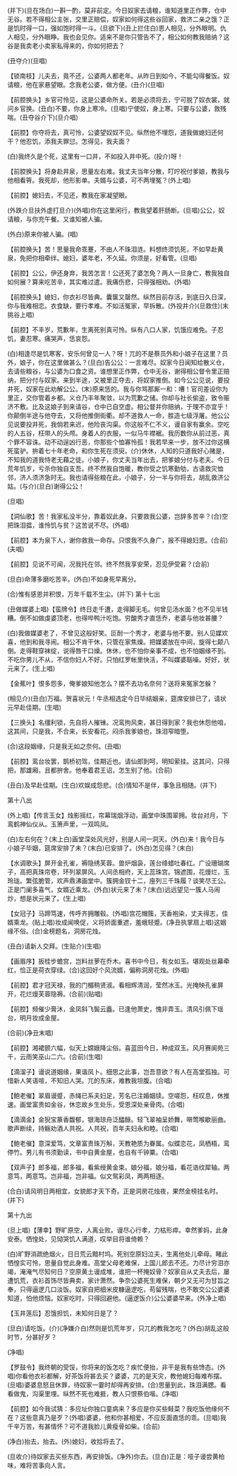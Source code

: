 <!-- { "loadSidebar": true } -->
(并下)(旦在场白)一斟一酌，莫非前定。今日奴家去请粮，谁知道里正作弊，仓中无谷。若不得相公主张，交里正赔偿，奴家如何得这些谷回家，救济二亲之饿？正是饥时得一口，强如饱时得一斗。(旦欲下)(丑上拦住白)恩人相见，分外眼明。仇人相见，分外眼睁。我也会见你。适来不是你只管告不了，相公如何教我赔纳？这谷是我卖老小卖家私得来的，你如何把去？

(丑夺介)(旦唱)

【锁南枝】儿夫去，竟不还，公婆两人都老年。从昨日到如今，不能勾得餐饭。奴请粮，他在家悬望眼。念我老公婆，做方便。(丑介)(旦唱)

【前腔换头】乡官可怜见，这是公婆命所关。若是必须将去，宁可脱了奴衣裳，就问乡官换。(丑白)不要，你身上寒冷。(旦唱)宁使奴，身上寒。只要与公婆，救残喘。(丑夺谷介下)(旦介唱)

【前腔】你夺将去，真可怜，公婆望奴奴不见。纵然他不埋怨，道我做媳妇还何干？他忍饥，添我夫罪愆。怎得见，我夫面？

(白)我终久是个死，这里有一口井，不如投入井中死。(投介)呀！

【前腔换头】将身赴井泉，思量左右难。我丈夫当年分散，叮咛祝付爹娘，教我与他相看筲。我死却，他形影单。夫婿与公婆，可不两埋冤？(外上唱)

【前腔】媳妇去，不见还，教我在家凝望眼。

(外跌介旦扶外虚打旦介)(外唱)你在这里闲行，教我望着肝肠断。(旦唱)公公，奴请粮，与你充午餐。又谁知被人骗。

(外白)原来你被人骗。(唱)

【前腔换头】苦！思量我命乖蹇，不由人不珠泪涟。料想终须饥死，不如早赴黄泉，免把你相牵绊。媳妇，婆年老，不久延。你须是，好看管。(旦唱)

【前腔】公公，伊还身弃，我苦怎言！公还死了婆怎免？两人一旦身亡，教我独自如何展？算来吃苦辛，其实难过遣。我痛伤悲，只得强相劝。(外唱)

【前腔换头】媳妇，你衣衫尽皆典。囊箧又罄然。纵然目前存活，到底日久日深，你与我难相恋。衣食缺，要行孝难。不如活冤家，早拆散。(外投井介)(旦救住)(末挑谷上唱)

【前腔】不丰岁，荒歉年，生离死别真可怜。纵有八口人家，饥饿应难免。子忍饥，妻忍寒。痛哭声，恁哀怨。

(白)相逢尽是饥寒客，安乐何曾见一人？呀！兀的不是蔡员外和小娘子在这里？员外，娘子，你在这里做甚么？(旦白)告公公：一言难尽。奴家今日闻知给散义仓，去请些粮谷，与公婆为口食之资。谁想里正作弊，仓中无谷，谢得相公督令里正赔纳，把分付与奴家。来到半途，又被里正夺去，将奴家推倒。如今公公见说，要投井死，奴家在此劝解公公。(末)原来恁的。我与你骂那厮一和：嘈！官司差设你为里正，交你管着乡都。义仓乃丰年聚敛，以为荒歉之储。你却与社长偷盗，致令赈济不敷。比及这娘子到来请谷，仓中已自空虚。相公督并你赔纳，于理不亦宜乎！你颠倒半途与他夺去，又将他推倒街衢。却不道救人一命，胜造七级浮屠。他公公见说要投井死，我倘若来迟，他险丧沟渠。你这般不仁不义，谩自家有赢余。空吃的人五谷，枉带人的头颅。身着人的衣服，一似马牛襟裾。我历数你从前过恶，真个罪不容诛。动不动逞凶行恶，你那些个恤寡怜孤！我若早来一步，放不过你这横死蛮驴。拚着七十年老命，和你生死在须臾。(介)休休，人知的只道我好心赌是，不知我的道我恃老无藉之徒。小娘子，你丈夫当年出去，把爹娘分付与老夫。今日荒年饥岁，亏杀你独自支吾。终不然我自饱暖，教你受之饥寒勤劬，古语救灾恤邻，济人须济急时无。我也请得些粮在此，小娘子，分一半与你将去，胡乱救济公姑。(与介)(旦白)谢得公公！

(旦唱)

【洞仙歌】苦！我家私没半分，靠着奴此身。只要救我公婆，岂辞多苦辛？(合)空把珠泪揾，谁怜饥与贫？这苦说不尽。(外唱)

【前腔】本为泉下人，谢你救我一命存。只恨我不久身广，报不得媳妇恩。(合前)(夫唱)

【前腔】见说不可闻，况我托在邻。终不然我享安荣，忍见伊受窘？(合前)

(旦白)命薄多磨吃苦辛。(外白)不如身死早离分。

(合)惟有感恩并积恨，万年千载不生尘。(并下)
第十七出

(丑做媒婆上唱)【蛮牌令】终日走千遭，走得脚无毛。何曾见汤水面？也不见半钱糟。倒不如做虔婆顶老，也得哔鸭汁吃饱。穷酸秀才直恁乔，老婆与他妆甚腰？

(白)我做媒婆老了，不曾见这般好笑。叵耐一个秀才，老婆与他不要。别人见媒欢喜，他到和我寻闹。相公不肯干休，只管在家焦燥。把媒婆放在中间，旋得七颠八倒。走得鞋穿袜绽，说得唇干口燥。休休，也不怕你亲事不成，也不怕姻缘不到。不吃你男儿不从，不信你妇人不好。只怕红罗帐里快活，不叫媒婆聒噪。好好，状元来了。(生上唱)

【金蕉叶】恨多怨多，俺爹娘知他怎么？摆不去功名奈何？送将来冤家怎躲？

(相见介)(丑白)万福。贺喜状元！牛丞相选定今日毕结姻亲，筵席安排已了，请状元早赴佳期。(生唱)

【三换头】名缰利锁，先自将人摧锉。况鸾拘风束，甚日得到家？我也休怨他咱，这其间，只是我，不合来，长安看花。闷杀我爹娘也，珠泪窄暗堕。

(合)这段姻缘，只是我无如之奈何。(丑唱)

【前腔】鸾台妆罢，鹊桥初驾，佳期近也。请仙郎到呵，明知萦挂。这其问，只得把，那雄厢，且都拚舍。他奉着君王诏，怎生别了他。(合前)

(丑白)及早赴佳期。(生白)欢娱成怨悲。(合)情知不是伴，事急且相随。(并下)


第十八出

(外上唱)【传言玉女】烛影摇红，帘幕瑞烟浮动，画堂中珠围翠拥。妆台对月，下鸾鹤神仙仪从。玉箫声里，一双鸣凤。

(白)左右何在？(末上白)画堂深处风光好，别是人间一洞天。(外白)来！我今日与小娘子毕姻，筵席安排了未？(末白)已安排了。(外白)怎见得？(末白)

【水调歌头】屏开金孔雀，褥隐绣芙蓉。兽炉烟袅，莲台绛蜡吐春红。广设珊瑚席子，高把真珠帘卷，环列翠屏风。人间丞相府，天上蕊珠宫。锦遮围，花熳烂，玉玲珑。繁弦脆管，欢声鼎沸画堂中。簇拥金钗十二，座列三千珠履？谈笑尽王公。正是门阑多喜气，女婿近乘龙。(外白)状元来了未？(末白)远远望见一簇人马闹炒，想是状元来了。(生上唱)

【女冠子】马蹄笃速，传呼齐拥雕毂。(外唱)宫花帽簇，天香袍染，丈夫得志，佳婿乘龙。(贴上唱)妆成闻唤促，义将娇面重遮，羞蛾轻蹙。(净丑执掌扇上唱)这姻缘不俗。(合)金榜题名，洞房花烛。

(丑白)请新人交拜。(生贴介)(生唱)

【画眉序】扳桂步蟾宫，岂料丝萝在乔木。喜书中今日，有女如玉。堪观处丝幕牵红，恰正是荷衣穿绿。(合)这回好个风流婿，偏称洞房花烛。(外唱)

【前腔】君才冠天禄，我的门楣稍贤淑。看相辉清润，莹然冰玉。光掩映孔雀屏开，花烂熳芙蓉隐褥。(合前)(贴唱)

【前腔】频催少膏沐，金凤斜飞鬓云矗。已逢他萧史，愧非弄玉。清风引佩下瑶台，明月妆成金屋。

(合前)(净丑末唱)

【前腔】湘裙颤六幅，似天上嫦娥降尘俗。喜蓝田今日，种成双玉。风月赛阆苑三千，云雨笑巫山二六。(合前)(生唱)

【滴溜子】谩说道姻缘，果谐凤卜。细思之此事，岂吾意欲？有人在高堂孤独。可惜新人笑语喧，不知旧人哭。兀的东床，难教我坦腹。(合唱)

【鲍老催】翠眉谩蹙，赤绳已系夫妇足，芳名已注婚姻牍。空嗟怨，枉叹息，休推速。画堂富贵如金谷，休恋故乡生处乐，受恩深处亲骨肉。(合唱)

【滴滴金】金猊宝篆香馥郁，银海琼舟泛醽醁。轻飞翠袖呈娇舞，啭莺喉歇丽曲。歌声断续，持觞劝酒人共祝。人共祝，百年夫妇永和睦。(合唱)

【鲍老催】意深爱笃，文章富贵珠万斛，天教艳质为眷属。似蝶恋花，凤栖梧，鸾停竹。男儿有书须勤读，书中自黄金屋，也自有千钟粟。(合唱)

【双声子】郎多福，郎多福，看紫绶黄金束。娘分福，娘分福，看花诰纹犀轴。两意笃，两意笃。岂非福，岂非福。似文鸳彩凤，两两相逐。

(合白)请风明日两相宜，女貌郎才天下奇。正是洞房花烛夜，果然金榜挂名时。(并下)


第十九出

(旦上唱)【薄幸】野旷原空，人离业败。谩尽心行孝，力枯形瘁。幸然爹妈，此身安泰。恓惶处，见恸哭饥人满道，叹举目将谁倚赖？

(白)旷野消疏绝烟火，日日荒云黯村坞。死别空原妇泣夫，生离他处儿牵母。睹此恓惶实可怜，思量自觉此身难。高堂父母老难保，上国儿郎去不还。力尽计穷泪亦竭，淹淹气尽知何日？空原黄土谩成堆，谁把一杯掩奴骨？奴家自从丈夫去后，屡遭饥荒，衣衫首饰尽皆典卖，家计萧然。争奈公婆死生难保，朝夕又无可为甘旨之奉，只得逼逻几口淡饭。奴家自把细米皮糠逼逻吃，苟留残喘，也不敢交公公婆婆知道，怕他烦恼。奴家吃时，只得回避他。(逼逻饭介)公公婆婆早来。(外净上唱)

【玉井莲后】忍饿担饥，未知何日是了？

(旦白)请吃饭。(介)(净嫌介白)然则是饥荒年岁，只兀的教我怎吃？(外白)胡乱这般时节，分甚好歹？

(净唱)

【罗鼓令】我终朝的受馁，你将来的饭怎吃？疾忙便抬，非干是我有些馋态。(外唱)你看他衣衫都解，好茶饭将甚去买？婆婆，兀的是天灾，教他媳妇每难布摆。(旦唱)婆婆息怒且休罪，待奴家一霎时却得再安排。(合)思量到此，珠泪满腮。看看做鬼，沟渠里埋。纵然不死也难捱，教人只恨蔡伯喈。(净唱)

【前腔】如今我试猜：多应址你独口童病来？多应是你买些鲑菜？我吃饭他缘何不在？这些意真乃是歹？(外唱)婆婆，他和你甚相爱，不应反面直恁的乖。(旦唱)我千辛万苦，有甚情怀？可不道我脸儿黄瘦骨如柴。(合前)

(净白)抬去，抬去。(外)媳妇，收拾将去了。

(旦收介)待奴家去买些东西，再安排饭。(净外)你去。(旦白)正是：哑子谩尝黄柏味，难将苦事向人言。

